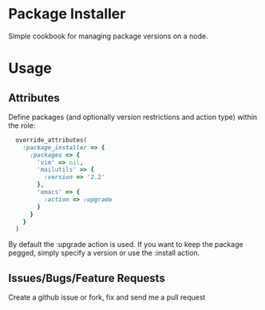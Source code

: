 Package Installer
=============

Simple cookbook for managing package versions on a node.

Usage
=====

Attributes
----------

Define packages (and optionally version restrictions and action type) within the role:


```ruby
  override_attributes(
    :package_installer => {
      :packages => {
        'vim' => nil,
        'mailutils' => {
          :version => '2.2'
        },
        'emacs' => {
          :action => :upgrade
        }
      }
    }
  )
```

By default the :upgrade action is used. If you want to keep the package
pegged, simply specify a version or use the :install action.

Issues/Bugs/Feature Requests
----------------------------

Create a github issue or fork, fix and send me a pull request

